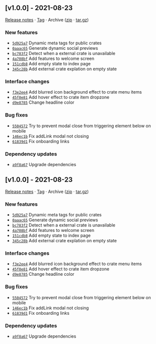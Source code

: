 ## [v1.0.0] - 2021-08-23

[Release notes](https://github.com/betahuhn/webcrate/releases/tag/v1.0.0) · [Tag](https://github.com/betahuhn/webcrate/tree/v1.0.0) · Archive ([zip](https://github.com/betahuhn/webcrate/archive/v1.0.0.zip) · [tar.gz](https://github.com/betahuhn/webcrate/archive/v1.0.0.tar.gz))

### New features

- [`5d925a7`](https://github.com/betahuhn/webcrate/commit/5d925a7)  Dynamic meta tags for public crates
- [`0aaac65`](https://github.com/betahuhn/webcrate/commit/0aaac65)  Generate dynamic social previews
- [`bc783f2`](https://github.com/betahuhn/webcrate/commit/bc783f2)  Detect when a external crate is unavailable
- [`4a708bf`](https://github.com/betahuhn/webcrate/commit/4a708bf)  Add features to welcome screen
- [`151cdb8`](https://github.com/betahuhn/webcrate/commit/151cdb8)  Add empty state to index page
- [`345c28b`](https://github.com/betahuhn/webcrate/commit/345c28b)  Add external crate explation on empty state

### Interface changes

- [`f3e2ee4`](https://github.com/betahuhn/webcrate/commit/f3e2ee4)  Add blurred icon background effect to crate menu items
- [`45f0e81`](https://github.com/betahuhn/webcrate/commit/45f0e81)  Add hover effect to crate item dropzone
- [`d9e8785`](https://github.com/betahuhn/webcrate/commit/d9e8785)  Change headline color

### Bug fixes

- [`5504572`](https://github.com/betahuhn/webcrate/commit/5504572)  Try to prevent modal close from triggering element below on mobile
- [`146ec1b`](https://github.com/betahuhn/webcrate/commit/146ec1b)  Fix addLink modal not closing
- [`61839d1`](https://github.com/betahuhn/webcrate/commit/61839d1)  Fix onboarding links

### Dependency updates

- [`a9f8a67`](https://github.com/betahuhn/webcrate/commit/a9f8a67)  Upgrade dependencies

## [v1.0.0] - 2021-08-23

[Release notes](https://github.com/betahuhn/webcrate/releases/tag/v1.0.0) · [Tag](https://github.com/betahuhn/webcrate/tree/v1.0.0) · Archive ([zip](https://github.com/betahuhn/webcrate/archive/v1.0.0.zip) · [tar.gz](https://github.com/betahuhn/webcrate/archive/v1.0.0.tar.gz))

### New features

- [`5d925a7`](https://github.com/betahuhn/webcrate/commit/5d925a7)  Dynamic meta tags for public crates
- [`0aaac65`](https://github.com/betahuhn/webcrate/commit/0aaac65)  Generate dynamic social previews
- [`bc783f2`](https://github.com/betahuhn/webcrate/commit/bc783f2)  Detect when a external crate is unavailable
- [`4a708bf`](https://github.com/betahuhn/webcrate/commit/4a708bf)  Add features to welcome screen
- [`151cdb8`](https://github.com/betahuhn/webcrate/commit/151cdb8)  Add empty state to index page
- [`345c28b`](https://github.com/betahuhn/webcrate/commit/345c28b)  Add external crate explation on empty state

### Interface changes

- [`f3e2ee4`](https://github.com/betahuhn/webcrate/commit/f3e2ee4)  Add blurred icon background effect to crate menu items
- [`45f0e81`](https://github.com/betahuhn/webcrate/commit/45f0e81)  Add hover effect to crate item dropzone
- [`d9e8785`](https://github.com/betahuhn/webcrate/commit/d9e8785)  Change headline color

### Bug fixes

- [`5504572`](https://github.com/betahuhn/webcrate/commit/5504572)  Try to prevent modal close from triggering element below on mobile
- [`146ec1b`](https://github.com/betahuhn/webcrate/commit/146ec1b)  Fix addLink modal not closing
- [`61839d1`](https://github.com/betahuhn/webcrate/commit/61839d1)  Fix onboarding links

### Dependency updates

- [`a9f8a67`](https://github.com/betahuhn/webcrate/commit/a9f8a67)  Upgrade dependencies
